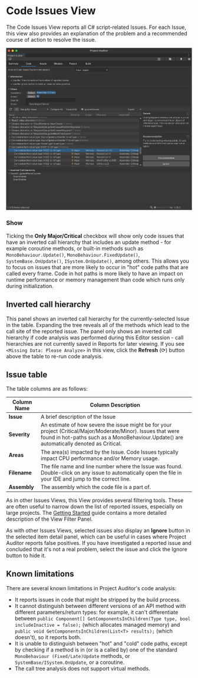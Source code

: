 <a name="CodeIssues"></a>
# Code Issues View
The Code Issues View reports all C# script-related Issues. For each Issue, this view also provides an explanation
of the problem and a recommended course of action to resolve the issue.

<img src="images/code.png">

### Show
Ticking the **Only Major/Critical** checkbox will show only code issues that have an inverted call hierarchy that
includes an update method - for example coroutine methods, or built-in methods such as `MonoBehaviour.Update()`,
`MonoBehaviour.FixedUpdate()`, `SystemBase.OnUpdate()`, `ISystem.OnUpdate()`, among others. This allows you to focus on
issues that are more likely to occur in "hot" code paths that are called every frame. Code in hot paths is more likely
to have an impact on runtime performance or memory management than code which runs only during initialization.

## Inverted call hierarchy
This panel shows an inverted call hierarchy for the currently-selected Issue in the table. Expanding the tree reveals
all of the methods which lead to the call site of the reported issue. The panel only shows an inverted call hierarchy
if code analysis was performed during this Editor session - call hierarchies are not currently saved in Reports
for later viewing. If you see `<Missing Data: Please Analyze>` in this view, click the **Refresh** (&#x27F3;) button
above the table to re-run code analysis.

## Issue table

The table columns are as follows:

| Column Name  | Column Description                                                                                                                                                                                         | 
|--------------|------------------------------------------------------------------------------------------------------------------------------------------------------------------------------------------------------------|
| **Issue**    | A brief description of the Issue                                                                                                                                                                           |
| **Severity** | An estimate of how severe the issue might be for your project (Critical/Major/Moderate/Minor). Issues that were found in hot-paths such as a MonoBehaviour.Update() are automatically denoted as Critical. |
| **Areas**    | The area(s) impacted by the Issue. Code Issues typically impact CPU performance and/or Memory usage.                                                                                                       |
| **Filename** | The file name and line number where the Issue was found. Double-click on any issue to automatically open the file in your IDE and jump to the correct line.                                                |
| **Assembly** | The assembly which the code file is a part of.                                                                                                                                                             |

As in other Issues Views, this View provides several filtering tools. These are often useful to narrow down the list of
reported issues, especially on large projects. The [Getting Started](GettingStarted.md) guide contains a more detailed description of
the View Filter Panel.

As with other Issues Views, selected issues also display an **Ignore** button in the selected item detail panel, which
can be useful in cases where Project Auditor reports false positives. If you have investigated a reported issue and
concluded that it's not a real problem, select the issue and click the Ignore button to hide it.

## Known limitations
There are several known limitations in Project Auditor's code analysis:
* It reports issues in code that might be stripped by the build process.
* It cannot distinguish between different versions of an API method with different parameters/return types: for example, it can't differentiate between `public Component[] GetComponentsInChildren(Type type, bool includeInactive = false);` (which allocates managed memory) and `public void GetComponentsInChildren(List<T> results);` (which doesn't), so it reports both.
* It is unable to distinguish between "hot" and "cold" code paths, except by checking if a method is in (or is a called by) one of the standard `MonoBehaviour (Fixed/Late)Update` methods, or `SystemBase/ISystem.OnUpdate`, or a coroutine.
* The call tree analysis does not support virtual methods.
